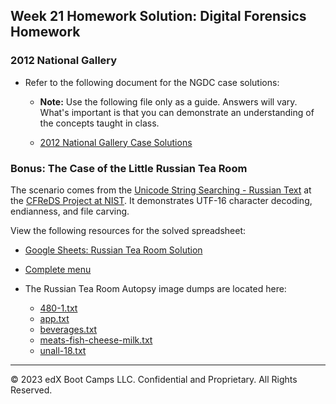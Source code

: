 ## Week 21 Homework Solution: Digital Forensics Homework 

### 2012 National Gallery

- Refer to the following document for the NGDC case solutions:

  - **Note:** Use the following file only as a guide. Answers will vary. What's important is that you can demonstrate an understanding of the concepts taught in class.

  - [2012 National Gallery Case Solutions](../Solutions/Resources/2012-Case-Report.pdf)

### Bonus: The Case of the Little Russian Tea Room 

The scenario comes from the [Unicode String Searching - Russian Text](https://www.cfreds.nist.gov/utf-16-russ.html) at the [CFReDS Project at NIST](https://www.cfreds.nist.gov/). It demonstrates UTF-16 character decoding, endianness, and file carving.

View the following resources for the solved spreadsheet: 

- [Google Sheets: Russian Tea Room Solution](https://docs.google.com/spreadsheets/d/1xK783ze5UY6EMOYKUuYUSdHEJri66yoq-jhTOILL5EA/edit#gid=0)


- [Complete menu](Resources/menu.pdf)


- The Russian Tea Room Autopsy image dumps are located here:

  - [480-1.txt](Autopsy-Image-dumps/480-1.txt)
  - [app.txt](Autopsy-Image-dumps/app.txt)
  - [beverages.txt](Autopsy-Image-dumps/beverages.txt)
  - [meats-fish-cheese-milk.txt](Autopsy-Image-dumps/meats-fish-cheese-milk.txt)
  - [unall-18.txt](Autopsy-Image-dumps/unall-18.txt)


----
 &copy; 2023 edX Boot Camps LLC. Confidential and Proprietary.   All Rights Reserved.
 
